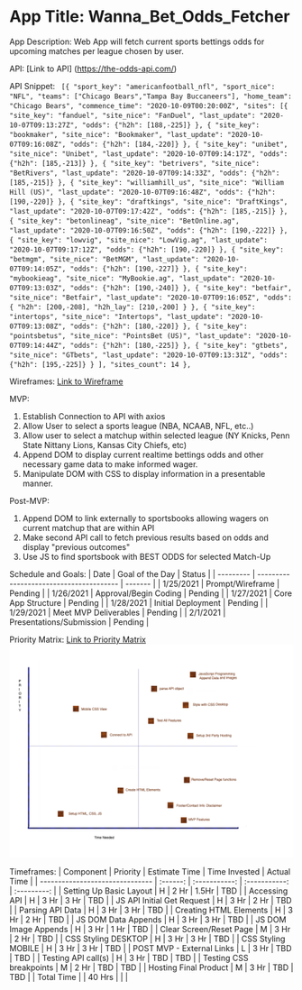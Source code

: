 # App Title: Wanna_Bet_Odds_Fetcher

App Description: Web App will fetch current sports bettings odds for upcoming matches per league chosen by user.

API: [Link to API] (https://the-odds-api.com/)

API Snippet: ` [{ "sport_key": "americanfootball_nfl", "sport_nice": "NFL", "teams": ["Chicago Bears","Tampa Bay Buccaneers"], "home_team": "Chicago Bears", "commence_time": "2020-10-09T00:20:00Z", "sites": [{ "site_key": "fanduel", "site_nice": "FanDuel", "last_update": "2020-10-07T09:13:27Z", "odds": {"h2h": [188,-225]} }, { "site_key": "bookmaker", "site_nice": "Bookmaker", "last_update": "2020-10-07T09:16:08Z", "odds": {"h2h": [184,-220]} }, { "site_key": "unibet", "site_nice": "Unibet", "last_update": "2020-10-07T09:14:17Z", "odds": {"h2h": [185,-213]} }, { "site_key": "betrivers", "site_nice": "BetRivers", "last_update": "2020-10-07T09:14:33Z", "odds": {"h2h": [185,-215]} }, { "site_key": "williamhill_us", "site_nice": "William Hill (US)", "last_update": "2020-10-07T09:16:48Z", "odds": {"h2h": [190,-220]} }, { "site_key": "draftkings", "site_nice": "DraftKings", "last_update": "2020-10-07T09:17:42Z", "odds": {"h2h": [185,-215]} }, { "site_key": "betonlineag", "site_nice": "BetOnline.ag", "last_update": "2020-10-07T09:16:50Z", "odds": {"h2h": [190,-222]} }, { "site_key": "lowvig", "site_nice": "LowVig.ag", "last_update": "2020-10-07T09:17:12Z", "odds": {"h2h": [190,-220]} }, { "site_key": "betmgm", "site_nice": "BetMGM", "last_update": "2020-10-07T09:14:05Z", "odds": {"h2h": [190,-227]} }, { "site_key": "mybookieag", "site_nice": "MyBookie.ag", "last_update": "2020-10-07T09:13:03Z", "odds": {"h2h": [190,-240]} }, { "site_key": "betfair", "site_nice": "Betfair", "last_update": "2020-10-07T09:16:05Z", "odds": { "h2h": [200,-208], "h2h_lay": [210,-200] } }, { "site_key": "intertops", "site_nice": "Intertops", "last_update": "2020-10-07T09:13:08Z", "odds": {"h2h": [180,-220]} }, { "site_key": "pointsbetus", "site_nice": "PointsBet (US)", "last_update": "2020-10-07T09:14:44Z", "odds": {"h2h": [180,-225]} }, { "site_key": "gtbets", "site_nice": "GTbets", "last_update": "2020-10-07T09:13:31Z", "odds": {"h2h": [195,-225]} } ], "sites_count": 14 },`

Wireframes: [Link to Wireframe](https://wireframe.cc/SXndMc)

MVP:

1. Establish Connection to API with axios
2. Allow User to select a sports league (NBA, NCAAB, NFL, etc..)
3. Allow user to select a matchup within selected league (NY Knicks, Penn State Nittany Lions, Kansas City Chiefs, etc)
4. Append DOM to display current realtime bettings odds and other necessary game data to make informed wager.
5. Manipulate DOM with CSS to display information in a presentable manner.

Post-MVP:

1. Append DOM to link externally to sportsbooks allowing wagers on current matchup that are within API
2. Make second API call to fetch previous results based on odds and display "previous outcomes"
3. Use JS to find sportsbook with BEST ODDS for selected Match-Up

Schedule and Goals:
| Date | Goal of the Day | Status |
| --------- | --------------------------------------- | ------- |
| 1/25/2021 | Prompt/Wireframe | Pending |
| 1/26/2021 | Approval/Begin Coding | Pending |
| 1/27/2021 | Core App Structure | Pending |
| 1/28/2021 | Initial Deployment | Pending |
| 1/29/2021 | Meet MVP Deliverables | Pending |
| 2/1/2021 | Presentations/Submission | Pending |

Priority Matrix: [Link to Priority Matrix](https://drive.google.com/file/d/1h6b-Pgw7N-GC2XifGAZZEinY6ZF-N-Ef/view?usp=sharing)
![priority matrix](https://github.com/amarp86/Odds_Fetcher/blob/main/Wanna%20Bet%20Priority%20Matrix.png)

Timeframes:
| Component | Priority | Estimate Time | Time Invested | Actual Time |
| ------------------------------- | :------: | :-----------: | :-----------: | :---------: |
| Setting Up Basic Layout | H | 2 Hr | 1.5Hr | TBD |
| Accessing API | H | 3 Hr | 3 Hr | TBD |
| JS API Initial Get Request | H | 3 Hr | 2 Hr | TBD |
| Parsing API Data | H | 3 Hr | 3 Hr | TBD |
| Creating HTML Elements | H | 3 Hr | 2 Hr | TBD |
| JS DOM Data Appends | H | 3 Hr | 3 Hr | TBD |
| JS DOM Image Appends | H | 3 Hr | 1 Hr | TBD |
| Clear Screen/Reset Page | M | 3 Hr | 2 Hr | TBD |
| CSS Styling DESKTOP | H | 3 Hr | 3 Hr | TBD |
| CSS Styling MOBILE | H | 3 Hr | 3 Hr | TBD |
| POST MVP - External Links | L | 3 Hr | TBD | TBD |
| Testing API call(s) | H | 3 Hr | TBD | TBD |
| Testing CSS breakpoints | M | 2 Hr | TBD | TBD |
| Hosting Final Product | M | 3 Hr | TBD | TBD |
| Total Time | | 40 Hrs | | |
